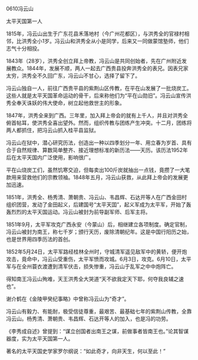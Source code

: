 0610冯云山

太平天国第一人



1815年，冯云山出生于广东花县禾落地村（今广州花都区），与洪秀全的官禄村相邻，比洪秀全小1岁。冯云山和洪秀全从小是同学，后来又一同做蒙馆塾师，他们志气十分相投。

1843年（28岁），洪秀全创立拜上帝教，冯云山是共同创始者，先在广州附近发展教众。1844年，发展不顺，两人一起去广西贵县投奔洪秀全的表兄。因表兄家太穷，洪秀全不久回广东，冯云山不甘心，选择了留下了。

冯云山独自一人，前往广西贵平县的紫荆山区传教，在平在山发展了一批烧炭工。这些人就是太平天国革命运动的骨干，后来称他们为“平在山勋旧”。冯云山宣传洪秀全奉天诛妖的伟大使命，树立起他救世主的形象。

1847年，洪秀全来到广西。三年里，加入拜上帝会的就有上千人，并且对洪秀全俯首帖耳，使洪秀全喜出望外。然而，组织传教与团练产生冲突。十二月，团练将两人都抓住，把冯云山抓入桂平县监狱。

冯云山在狱中，潜心研究历法，创造出一种以四季划分一年、用立春为岁首、具有合于自然规律、算数简单整齐、接近理想标准的新历法——天历。该历法1952年后在太平天国内广泛使用，影响很广。

平在山烧炭工们，虽然饥寒交迫，但每卖出100斤炭就抽出一点钱，竟攒了一大笔款用来营救他们的宗教领袖。1848年五月，冯云山获救，从此拜上帝会的发展更加迅速。

1851年，洪秀全、杨秀清、萧朝贵、冯云山、韦昌辉、石达开等人在广西金田村组织团营，发动了金田起义，后建国号“太平天囯”，起义军成为太平军，开始了轰轰烈烈的太平天国运动。冯云山被封为前导副军师、后军主将。

1851年9月，太平军攻克广西永安（今蒙山）后，相继建立各项制度。确定官制，冯云山被封为南王，称七千岁；颁行天历，废除清朝纪年。这是中国行阳历之始，也是世界用四季历法的首创。



1852年5月24日，太平军路经桂林全州时，守城清军遥见敌军中的黄轿，便开炮攻击，竟命中，冯云山受重伤，太平军愤而攻城。6月3日，攻克。6月10日，太平军与在全州蓑衣渡遭到清军伏击，损失惨重，冯云山于乱军之中中炮阵亡。

得知南王冯云山殉难，天王洪秀全大哭道“天不欲我定天下耶，何夺我良辅之速也”。

谢介鹤在《金陵甲癸纪事略》中曾称冯云山为“奇才”。

冯云山有毅力、有能耐，极受信徒尊重，最艰苦、最基础七年的紫荆山传教，全靠冯云山。杨秀清、萧朝贵、韦昌辉、石达开等人的加入，也是冯的功劳。

《李秀成自述》曾提到：“谋立创国者出南王之谋，前做事者皆南王也。”论其智谋器度，实为太平天国第一人。

著名的太平天国史学家罗尔纲说：“如此奇才，向非天生，何以至此！”